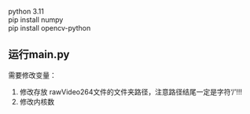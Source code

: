 python 3.11  
pip install numpy  
pip install opencv-python   

## 运行main.py
需要修改变量：
1. 修改存放 rawVideo264文件的文件夹路径，注意路径结尾一定是字符‘/’!!!
2. 修改内核数
